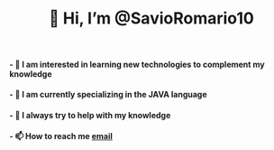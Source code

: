 <h1 align="center">👋 Hi, I’m @SavioRomario10</h1>
<br>
<h4>- 👀 I am interested in learning new technologies to complement my knowledge</h4>
<h4>- 🌱 I am currently specializing in the JAVA language</h4>
<h4>- 💞️ I always try to help with my knowledge</h4>
<h4>- 📫 How to reach me <a href="savioromario10@gmail.com">email</a></h4>
